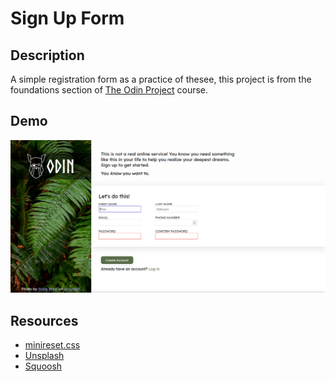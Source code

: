 # Sign Up Form

## Description
A simple registration form as a practice of thesee, this project is from the foundations section of [The Odin Project](https://www.theodinproject.com) course.

## Demo
<p align="center">
  <img alt="Demo image 0" src="demo/demo-0.png">
</p>

## Resources
- [minireset.css](https://github.com/jgthms/minireset.css)
- [Unsplash](https://unsplash.com/)
- [Squoosh](https://squoosh.app/)